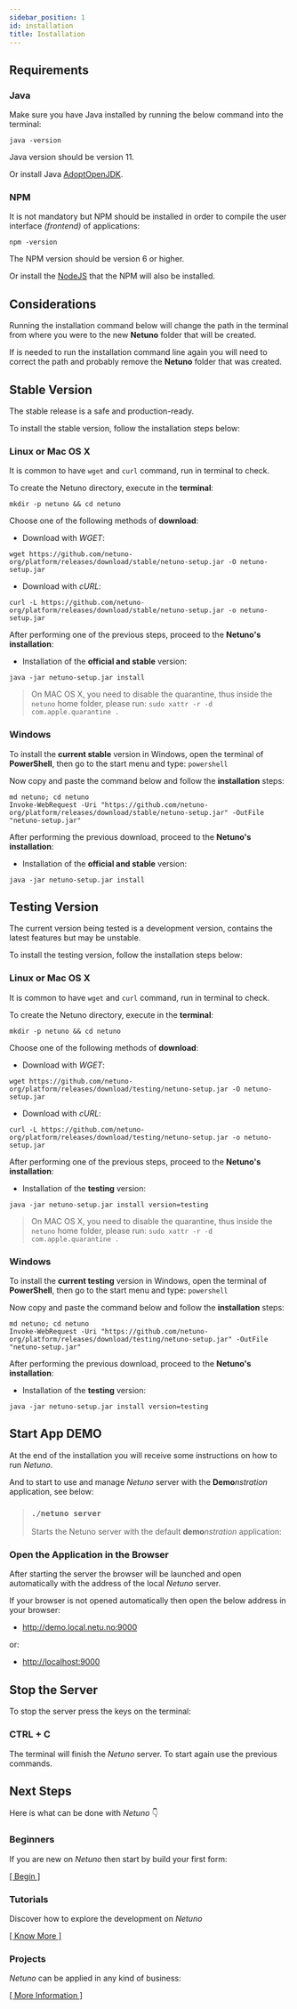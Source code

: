 ```yaml
---
sidebar_position: 1
id: installation
title: Installation
---
```


## Requirements

### Java

Make sure you have Java installed by running the below command into the terminal:

`java -version`

Java version should be version 11.

Or install Java <a href="https://adoptopenjdk.net/" target="_blank">AdoptOpenJDK</a>.

### NPM

It is not mandatory but NPM should be installed in order to compile the user interface _(frontend)_ of applications:

`npm -version`

The NPM version should be version 6 or higher.

Or install the <a href="https://nodejs.org/" target="_blank">NodeJS</a> that the NPM will also be installed.

## Considerations

Running the installation command below will change the path in the terminal from where you were to the new **Netuno** folder that will be created.

If is needed to run the installation command line again you will need to correct the path and probably remove the **Netuno** folder that was created.

## Stable Version

The stable release is a safe and production-ready.

To install the stable version, follow the installation steps below:

### Linux or Mac OS X

It is common to have `wget` and `curl` command, run in terminal to check.

To create the Netuno directory, execute in the **terminal**:

```plaintext
mkdir -p netuno && cd netuno
```

Choose one of the following methods of **download**:

* Download with *WGET*:

```plaintext
wget https://github.com/netuno-org/platform/releases/download/stable/netuno-setup.jar -O netuno-setup.jar
```

* Download with *cURL*:

```plaintext
curl -L https://github.com/netuno-org/platform/releases/download/stable/netuno-setup.jar -o netuno-setup.jar
```

After performing one of the previous steps, proceed to the **Netuno's installation**:

* Installation of the **official and stable** version:

```plaintext
java -jar netuno-setup.jar install
```

> On MAC OS X, you need to disable the quarantine, thus inside the `netuno` home folder, please run:
> `sudo xattr -r -d com.apple.quarantine .`

### Windows

To install the **current stable** version in Windows, open the terminal of **PowerShell**, then go to the start menu and type: `powershell`

Now copy and paste the command below and follow the **installation** steps:

```plaintext
md netuno; cd netuno
Invoke-WebRequest -Uri "https://github.com/netuno-org/platform/releases/download/stable/netuno-setup.jar" -OutFile "netuno-setup.jar"
```
After performing the previous download, proceed to the **Netuno's installation**:

* Installation of the **official and stable** version:

```plaintext
java -jar netuno-setup.jar install
```

## Testing Version

The current version being tested is a development version, contains the latest features but may be unstable.

To install the testing version, follow the installation steps below:

### Linux or Mac OS X

It is common to have `wget` and `curl` command, run in terminal to check.

To create the Netuno directory, execute in the **terminal**:

```plaintext
mkdir -p netuno && cd netuno
```

Choose one of the following methods of **download**:

* Download with *WGET*:

```plaintext
wget https://github.com/netuno-org/platform/releases/download/testing/netuno-setup.jar -O netuno-setup.jar
```

* Download with *cURL*:

```plaintext
curl -L https://github.com/netuno-org/platform/releases/download/testing/netuno-setup.jar -o netuno-setup.jar
```

After performing one of the previous steps, proceed to the **Netuno's installation**:

* Installation of the **testing** version:

```plaintext
java -jar netuno-setup.jar install version=testing
```

> On MAC OS X, you need to disable the quarantine, thus inside the `netuno` home folder, please run:
> `sudo xattr -r -d com.apple.quarantine .`

### Windows

To install the **current testing** version in Windows, open the terminal of **PowerShell**, then go to the start menu and type: `powershell`

Now copy and paste the command below and follow the **installation** steps:

```plaintext
md netuno; cd netuno
Invoke-WebRequest -Uri "https://github.com/netuno-org/platform/releases/download/testing/netuno-setup.jar" -OutFile "netuno-setup.jar"
```
After performing the previous download, proceed to the **Netuno's installation**:

* Installation of the **testing** version:

```plaintext
java -jar netuno-setup.jar install version=testing
```

## Start App DEMO

At the end of the installation you will receive some instructions on how to run _Netuno_.

And to start to use and manage _Netuno_ server with the **Demo**_nstration_ application, see below:


> ### `./netuno server`
>
> Starts the Netuno server with the default **demo**_nstration_ application:

### Open the Application in the Browser

After starting the server the browser will be launched and open automatically with the address of the local _Netuno_ server.

If your browser is not opened automatically then open the below address in your browser:

* <a href="http://demo.local.netu.no:9000" target="_blank">http://demo.local.netu.no:9000</a>

or:

* <a href="http://localhost:9000" target="_blank">http://localhost:9000</a>

## Stop the Server

To stop the server press the keys on the terminal:

### CTRL + C

The terminal will finish the _Netuno_ server. To start again use the previous commands.

## Next Steps

Here is what can be done with _Netuno_ 👇

### Beginners

If you are new on _Netuno_ then start by build your first form:

[[ Begin ]](/docs/academy/demonstration/config)

### Tutorials

Discover how to explore the development on _Netuno_

[[ Know More ]](/docs/get-started/tutorials)

### Projects

_Netuno_ can be applied in any kind of business: 

[[ More Information ]](/docs/academy/understand/backoffice)

